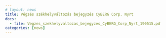 ```yaml
---
# layout: news
title: Végzés székhelyváltozás bejegyzés CyBERG Corp. Nyrt
docs:
  - file: Vegzes_szekhelyvaltozas_bejegyzes_CyBERG_Corp_Nyrt_190515.pdf
categories: [news]
---
```

